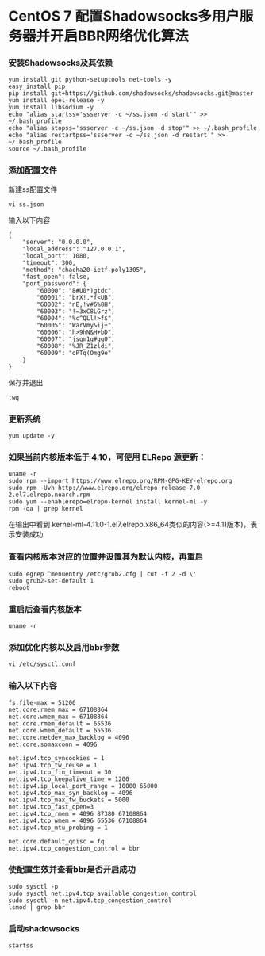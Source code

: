 # CentOS 7 配置Shadowsocks多用户服务器并开启BBR网络优化算法

### 安装Shadowsocks及其依赖
```
yum install git python-setuptools net-tools -y
easy_install pip
pip install git+https://github.com/shadowsocks/shadowsocks.git@master
yum install epel-release -y
yum install libsodium -y
echo "alias startss='ssserver -c ~/ss.json -d start'" >> ~/.bash_profile
echo "alias stopss='ssserver -c ~/ss.json -d stop'" >> ~/.bash_profile
echo "alias restartpss='ssserver -c ~/ss.json -d restart'" >> ~/.bash_profile
source ~/.bash_profile
```

### 添加配置文件
新建ss配置文件
```
vi ss.json
```

输入以下内容
```
{
    "server": "0.0.0.0",
    "local_address": "127.0.0.1",
    "local_port": 1080,
    "timeout": 300,
    "method": "chacha20-ietf-poly1305",
    "fast_open": false,
    "port_password": {
        "60000": "8#U0*)gtdc",
        "60001": "brX!,*f<UB",
        "60002": "nE,!v#6%8H",
        "60003": "!=3xC8LGrz",
        "60004": "%c^QLl!>f$",
        "60005": "WarVmy&ij+",
        "60006": "h>9hN&H+bD",
        "60007": "jsqm1g#gg0",
        "60008": "%JR_Z1zldi",
        "60009": "oPTq(Omg9e"
    }
}
```

保存并退出
```
:wq
```

### 更新系统
```
yum update -y
```

### 如果当前内核版本低于 4.10，可使用 ELRepo 源更新：
```
uname -r
sudo rpm --import https://www.elrepo.org/RPM-GPG-KEY-elrepo.org
sudo rpm -Uvh http://www.elrepo.org/elrepo-release-7.0-2.el7.elrepo.noarch.rpm
sudo yum --enablerepo=elrepo-kernel install kernel-ml -y
rpm -qa | grep kernel
```

在输出中看到 kernel-ml-4.11.0-1.el7.elrepo.x86_64类似的内容(>=4.11版本)，表示安装成功

### 查看内核版本对应的位置并设置其为默认内核，再重启
```
sudo egrep ^menuentry /etc/grub2.cfg | cut -f 2 -d \'
sudo grub2-set-default 1
reboot
```

### 重启后查看内核版本
```
uname -r
```

### 添加优化内核以及启用bbr参数
```
vi /etc/sysctl.conf
```

### 输入以下内容
```
fs.file-max = 51200
net.core.rmem_max = 67108864
net.core.wmem_max = 67108864
net.core.rmem_default = 65536
net.core.wmem_default = 65536
net.core.netdev_max_backlog = 4096
net.core.somaxconn = 4096

net.ipv4.tcp_syncookies = 1
net.ipv4.tcp_tw_reuse = 1
net.ipv4.tcp_fin_timeout = 30
net.ipv4.tcp_keepalive_time = 1200
net.ipv4.ip_local_port_range = 10000 65000
net.ipv4.tcp_max_syn_backlog = 4096
net.ipv4.tcp_max_tw_buckets = 5000
net.ipv4.tcp_fast_open=3
net.ipv4.tcp_rmem = 4096 87380 67108864
net.ipv4.tcp_wmem = 4096 65536 67108864
net.ipv4.tcp_mtu_probing = 1

net.core.default_qdisc = fq
net.ipv4.tcp_congestion_control = bbr
```
### 使配置生效并查看bbr是否开启成功
```
sudo sysctl -p
sudo sysctl net.ipv4.tcp_available_congestion_control
sudo sysctl -n net.ipv4.tcp_congestion_control
lsmod | grep bbr
```

### 启动shadowsocks
```
startss
```
